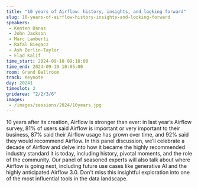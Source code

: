 ```yaml
---
title: "10 years of Airflow: history, insights, and looking forward"
slug: 10-years-of-airflow-history-insights-and-looking-forward
speakers:
 - Kenten Danas
 - John Jackson
 - Marc Lamberti
 - Rafal Biegacz
 - Ash Berlin-Taylor
 - Elad Kalif
time_start: 2024-09-10 09:10:00
time_end: 2024-09-10 10:05:00
room: Grand Ballroom
track: Keynote
day: 20241
timeslot: 2
gridarea: "2/2/3/6"
images: 
 - /images/sessions/2024/10years.jpg
---
```


10 years after its creation, Airflow is stronger than ever: in last year’s Airflow survey, 81% of users said Airflow is important or very important to their business, 87% said their Airflow usage has grown over time, and 92% said they would recommend Airflow. In this panel discussion, we’ll celebrate a decade of Airflow and delve into how it became the highly recommended industry standard it is today, including history, pivotal moments, and the role of the community. Our panel of seasoned experts will also talk about where Airflow is going next, including future use cases like generative AI and the highly anticipated Airflow 3.0. Don't miss this insightful exploration into one of the most influential tools in the data landscape.